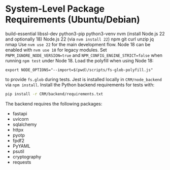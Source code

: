 # System-Level Package Requirements (Ubuntu/Debian)

build-essential
libssl-dev
python3-pip
python3-venv
nvm (install Node.js 22 and optionally 18)
Node.js 22 (via `nvm install 22`)
npm
git
curl
unzip
jq
nmap
Use `nvm use 22` for the main development flow. Node 18 can be enabled with
`nvm use 18` for legacy modules. Set `PNPM_IGNORE_NODE_VERSION=true` and
`NPM_CONFIG_ENGINE_STRICT=false` when running `npm test` under Node 18.
Load the polyfill when using Node 18:
```
export NODE_OPTIONS="--import=$(pwd)/scripts/fs-glob-polyfill.js"
```
to provide `fs.glob` during tests.
Jest is installed locally in `CRM/node_backend` via `npm install`.
Install the Python backend requirements for tests with:

```bash
pip install -r CRM/backend/requirements.txt
```

The backend requires the following packages:

- fastapi
- uvicorn
- sqlalchemy
- httpx
- pyotp
- fpdf2
- PyYAML
- psutil
- cryptography
- requests
